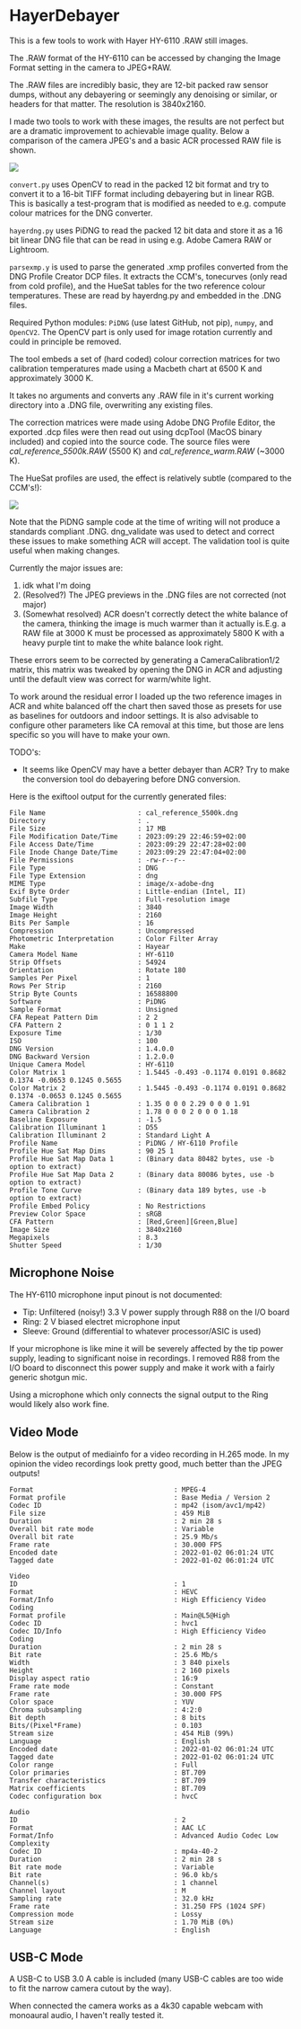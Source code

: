 # HayerDebayer

This is a few tools to work with Hayer HY-6110 .RAW still images.

The .RAW format of the HY-6110 can be accessed by changing the Image Format setting in the camera to JPEG+RAW.

The .RAW files are incredibly basic, they are 12-bit packed raw sensor dumps, without any debayering or seemingly any denoising or similar, or headers for that matter. The resolution is 3840x2160.

I made two tools to work with these images, the results are not perfect but are a dramatic improvement to achievable image quality. Below a comparison of the camera JPEG's and a basic ACR processed RAW file is shown.

![](assets/20230928_233930_Comparison.jpg)

`convert.py` uses OpenCV to read in the packed 12 bit format and try to convert it to a 16-bit TIFF format including debayering but in linear RGB. This is basically a test-program that is modified as needed to e.g. compute colour matrices for the DNG converter.

`hayerdng.py` uses PiDNG to read the packed 12 bit data and store it as a 16 bit linear DNG file that can be read in using e.g. Adobe Camera RAW or Lightroom.

`parsexmp.y` is used to parse the generated .xmp profiles converted from the DNG Profile Creator DCP files. It extracts the CCM's, tonecurves (only read from cold profile), and the HueSat tables for the two reference colour temperatures. These are read by hayerdng.py and embedded in the .DNG files.

Required Python modules: `PiDNG` (use latest GitHub, not pip), `numpy`, and `OpenCV2`. The OpenCV part is only used for image rotation currently and could in principle be removed.

The tool embeds a set of (hard coded) colour correction matrices for two calibration temperatures made using a Macbeth chart at 6500 K and approximately 3000 K.

It takes no arguments and converts any .RAW file in it's current working directory into a .DNG file, overwriting any existing files.

The correction matrices were made using Adobe DNG Profile Editor, the exported .dcp files were then read out using dcpTool (MacOS binary included) and copied into the source code. The source files were *cal_reference_5500k.RAW* (5500 K) and *cal_reference_warm.RAW* (~3000 K).

The HueSat profiles are used, the effect is relatively subtle (compared to the CCM's!):

![](assets/20230929_224345_huesat_comparison_copy.jpg)

Note that the PiDNG sample code at the time of writing will not produce a standards compliant .DNG. dng_validate was used to detect and correct these issues to make something ACR will accept. The validation tool is quite useful when making changes.

Currently the major issues are:

1. idk what I'm doing
2. (Resolved?) The JPEG previews in the .DNG files are not corrected (not major)
3. (Somewhat resolved) ACR doesn't correctly detect the white balance of the camera, thinking the image is much warmer than it actually is.E.g. a RAW file at 3000 K must be processed as approximately 5800 K with a heavy purple tint to make the white balance look right.

These errors seem to be corrected by generating a CameraCalibration1/2 matrix, this matrix was tweaked by opening the DNG in ACR and adjusting until the default view was correct for warm/white light.

To work around the residual error I loaded up the two reference images in ACR and white balanced off the chart then saved those as presets for use as baselines for outdoors and indoor settings. It is also advisable to configure other parameters like CA removal at this time, but those are lens specific so you will have to make your own.

TODO's:

* It seems like OpenCV may have a better debayer than ACR? Try to make the conversion tool do debayering before DNG conversion.

Here is the exiftool output for the currently generated files:

```ExifTool Version Number         : 12.60
File Name                       : cal_reference_5500k.dng
Directory                       : .
File Size                       : 17 MB
File Modification Date/Time     : 2023:09:29 22:46:59+02:00
File Access Date/Time           : 2023:09:29 22:47:28+02:00
File Inode Change Date/Time     : 2023:09:29 22:47:04+02:00
File Permissions                : -rw-r--r--
File Type                       : DNG
File Type Extension             : dng
MIME Type                       : image/x-adobe-dng
Exif Byte Order                 : Little-endian (Intel, II)
Subfile Type                    : Full-resolution image
Image Width                     : 3840
Image Height                    : 2160
Bits Per Sample                 : 16
Compression                     : Uncompressed
Photometric Interpretation      : Color Filter Array
Make                            : Hayear
Camera Model Name               : HY-6110
Strip Offsets                   : 54924
Orientation                     : Rotate 180
Samples Per Pixel               : 1
Rows Per Strip                  : 2160
Strip Byte Counts               : 16588800
Software                        : PiDNG
Sample Format                   : Unsigned
CFA Repeat Pattern Dim          : 2 2
CFA Pattern 2                   : 0 1 1 2
Exposure Time                   : 1/30
ISO                             : 100
DNG Version                     : 1.4.0.0
DNG Backward Version            : 1.2.0.0
Unique Camera Model             : HY-6110
Color Matrix 1                  : 1.5445 -0.493 -0.1174 0.0191 0.8682 0.1374 -0.0653 0.1245 0.5655
Color Matrix 2                  : 1.5445 -0.493 -0.1174 0.0191 0.8682 0.1374 -0.0653 0.1245 0.5655
Camera Calibration 1            : 1.35 0 0 0 2.29 0 0 0 1.91
Camera Calibration 2            : 1.78 0 0 0 2 0 0 0 1.18
Baseline Exposure               : -1.5
Calibration Illuminant 1        : D55
Calibration Illuminant 2        : Standard Light A
Profile Name                    : PiDNG / HY-6110 Profile
Profile Hue Sat Map Dims        : 90 25 1
Profile Hue Sat Map Data 1      : (Binary data 80482 bytes, use -b option to extract)
Profile Hue Sat Map Data 2      : (Binary data 80086 bytes, use -b option to extract)
Profile Tone Curve              : (Binary data 189 bytes, use -b option to extract)
Profile Embed Policy            : No Restrictions
Preview Color Space             : sRGB
CFA Pattern                     : [Red,Green][Green,Blue]
Image Size                      : 3840x2160
Megapixels                      : 8.3
Shutter Speed                   : 1/30

```

## Microphone Noise

The HY-6110 microphone input pinout is not documented:

* Tip: Unfiltered (noisy!) 3.3 V power supply through R88 on the I/O board
* Ring: 2 V biased electret microphone input
* Sleeve: Ground (differential to whatever processor/ASIC is used)

If your microphone is like mine it will be severely affected by the tip power supply, leading to significant noise in recordings. I removed R88 from the I/O board to disconnect this power supply and make it work with a fairly generic shotgun mic.

Using a microphone which only connects the signal output to the Ring would likely also work fine.

## Video Mode

Below is the output of mediainfo for a video recording in H.265 mode. In my opinion the video recordings look pretty good, much better than the JPEG outputs!

```
Format                                   : MPEG-4
Format profile                           : Base Media / Version 2
Codec ID                                 : mp42 (isom/avc1/mp42)
File size                                : 459 MiB
Duration                                 : 2 min 28 s
Overall bit rate mode                    : Variable
Overall bit rate                         : 25.9 Mb/s
Frame rate                               : 30.000 FPS
Encoded date                             : 2022-01-02 06:01:24 UTC
Tagged date                              : 2022-01-02 06:01:24 UTC

Video
ID                                       : 1
Format                                   : HEVC
Format/Info                              : High Efficiency Video Coding
Format profile                           : Main@L5@High
Codec ID                                 : hvc1
Codec ID/Info                            : High Efficiency Video Coding
Duration                                 : 2 min 28 s
Bit rate                                 : 25.6 Mb/s
Width                                    : 3 840 pixels
Height                                   : 2 160 pixels
Display aspect ratio                     : 16:9
Frame rate mode                          : Constant
Frame rate                               : 30.000 FPS
Color space                              : YUV
Chroma subsampling                       : 4:2:0
Bit depth                                : 8 bits
Bits/(Pixel*Frame)                       : 0.103
Stream size                              : 454 MiB (99%)
Language                                 : English
Encoded date                             : 2022-01-02 06:01:24 UTC
Tagged date                              : 2022-01-02 06:01:24 UTC
Color range                              : Full
Color primaries                          : BT.709
Transfer characteristics                 : BT.709
Matrix coefficients                      : BT.709
Codec configuration box                  : hvcC

Audio
ID                                       : 2
Format                                   : AAC LC
Format/Info                              : Advanced Audio Codec Low Complexity
Codec ID                                 : mp4a-40-2
Duration                                 : 2 min 28 s
Bit rate mode                            : Variable
Bit rate                                 : 96.0 kb/s
Channel(s)                               : 1 channel
Channel layout                           : M
Sampling rate                            : 32.0 kHz
Frame rate                               : 31.250 FPS (1024 SPF)
Compression mode                         : Lossy
Stream size                              : 1.70 MiB (0%)
Language                                 : English
```

## USB-C Mode

A USB-C to USB 3.0 A cable is included (many USB-C cables are too wide to fit the narrow camera cutout by the way).

When connected the camera works as a 4k30 capable webcam with monoaural audio, I haven't really tested it.
